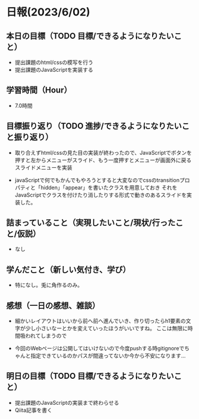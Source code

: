 # 日報(2023/6/02)

## 本日の目標（TODO 目標/できるようになりたいこと）

- 提出課題のhtml/cssの模写を行う
- 提出課題のJavaScriptを実装する

## 学習時間（Hour）
- 7.0時間

## 目標振り返り（TODO 進捗/できるようになりたいこと振り返り）
- 取り合えずhtml/cssの見た目の実装が終わったので、JavaScriptでボタンを押すと左からメニューがスライド、もう一度押すとメニューが画面外に戻るスライドメニューを実装

- javaScriptで何でもかんでもやろうとすると大変なのでcssのtransitionプロパティと「hidden」「appear」を書いたクラスを用意しておき
それをJavaScriptでクラスを付けたり消したりする形式で動きのあるスライドを実装した。

## 詰まっていること（実現したいこと/現状/行ったこと/仮説）

- なし


## 学んだこと（新しい気付き、学び）
-  特になし。兎に角作るのみ。
## 感想（一日の感想、雑談）

- 細かいレイアウトはいいから前へ前へ進んでいき、作り切ったらh1要素の文字が少し小さいなーとかを変えていったほうがいいですね。
ここは無限に時間吸われてしまうので

- 今回のWebページは公開してはいけないので今度pushする時gitignoreでちゃんと指定できているのかパスが間違ってないか今から不安になります…

## 明日の目標（TODO 目標/できるようになりたいこと）

- 提出課題のJavaScriptの実装まで終わらせる
- Qiita記事を書く